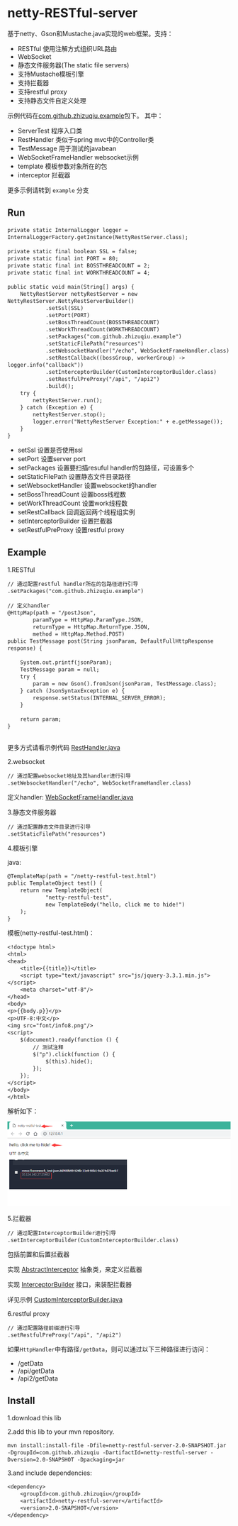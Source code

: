 # netty-RESTful-server

基于netty、Gson和Mustache.java实现的web框架。支持：

- RESTful 使用注解方式组织URL路由
- WebSocket
- 静态文件服务器(The static file servers)
- 支持Mustache模板引擎
- 支持拦截器
- 支持restful proxy
- 支持静态文件自定义处理

示例代码在[com.github.zhizuqiu.example](src/main/java/com/github/zhizuqiu/example)包下。
其中：
- ServerTest  程序入口类
- RestHandler  类似于spring mvc中的Controller类
- TestMessage  用于测试的javabean
- WebSocketFrameHandler websocket示例
- template 模板参数对象所在的包
- interceptor 拦截器

更多示例请转到 `example` 分支

Run
---

```
private static InternalLogger logger = InternalLoggerFactory.getInstance(NettyRestServer.class);

private static final boolean SSL = false;
private static final int PORT = 80;
private static final int BOSSTHREADCOUNT = 2;
private static final int WORKTHREADCOUNT = 4;

public static void main(String[] args) {
    NettyRestServer nettyRestServer = new NettyRestServer.NettyRestServerBuilder()
            .setSsl(SSL)
            .setPort(PORT)
            .setBossThreadCount(BOSSTHREADCOUNT)
            .setWorkThreadCount(WORKTHREADCOUNT)
            .setPackages("com.github.zhizuqiu.example")
            .setStaticFilePath("resources")
            .setWebsocketHandler("/echo", WebSocketFrameHandler.class)
            .setRestCallback((bossGroup, workerGroup) -> logger.info("callback"))
            .setInterceptorBuilder(CustomInterceptorBuilder.class)
            .setRestfulPreProxy("/api", "/api2")
            .build();
    try {
        nettyRestServer.run();
    } catch (Exception e) {
        nettyRestServer.stop();
        logger.error("NettyRestServer Exception:" + e.getMessage());
    }
}
```

- setSsl 设置是否使用ssl
- setPort 设置server port
- setPackages 设置要扫描resuful handler的包路径，可设置多个
- setStaticFilePath 设置静态文件目录路径
- setWebsocketHandler 设置websocket的handler
- setBossThreadCount 设置boss线程数
- setWorkThreadCount 设置work线程数
- setRestCallback 回调返回两个线程组实例
- setInterceptorBuilder 设置拦截器
- setRestfulPreProxy 设置restful proxy

Example
---
1.RESTful

```
// 通过配置restful handler所在的包路径进行引导
.setPackages("com.github.zhizuqiu.example")

// 定义handler
@HttpMap(path = "/postJson",
        paramType = HttpMap.ParamType.JSON,
        returnType = HttpMap.ReturnType.JSON,
        method = HttpMap.Method.POST)
public TestMessage post(String jsonParam, DefaultFullHttpResponse response) {

    System.out.printf(jsonParam);
    TestMessage param = null;
    try {
        param = new Gson().fromJson(jsonParam, TestMessage.class);
    } catch (JsonSyntaxException e) {
        response.setStatus(INTERNAL_SERVER_ERROR);
    }

    return param;
}
    
```

更多方式请看示例代码 [RestHandler.java](src/main/java/com/github/zhizuqiu/example/RestHandler.java)

2.websocket

```
// 通过配置websocket地址及其handler进行引导
.setWebsocketHandler("/echo", WebSocketFrameHandler.class)
```

定义handler: [WebSocketFrameHandler.java](src/main/java/com/github/zhizuqiu/example/WebSocketFrameHandler.java)

3.静态文件服务器
```
// 通过配置静态文件目录进行引导
.setStaticFilePath("resources")
```

4.模板引擎

java:
```
@TemplateMap(path = "/netty-restful-test.html")
public TemplateObject test() {
    return new TemplateObject(
            "netty-restful-test",
            new TemplateBody("hello, click me to hide!")
    );
}
```

模板(netty-restful-test.html)：
```
<!doctype html>
<html>
<head>
    <title>{{title}}</title>
    <script type="text/javascript" src="js/jquery-3.3.1.min.js"></script>
    <meta charset="utf-8"/>
</head>
<body>
<p>{{body.p}}</p>
<p>UTF-8:中文</p>
<img src="font/info8.png"/>
<script>
    $(document).ready(function () {
        // 测试注释
        $("p").click(function () {
            $(this).hide();
        });
    });
</script>
</body>
</html>
```

解析如下：

![](demo.png)

5.拦截器

```
// 通过配置InterceptorBuilder进行引导
.setInterceptorBuilder(CustomInterceptorBuilder.class)
```

包括前置和后置拦截器

实现 [AbstractInterceptor](src/main/java/com/github/zhizuqiu/nettyrestfulserver/interceptor/AbstractInterceptor.java) 抽象类，来定义拦截器

实现 [InterceptorBuilder](src/main/java/com/github/zhizuqiu/nettyrestfulserver/interceptor/InterceptorBuilder.java) 接口，来装配拦截器

详见示例 [CustomInterceptorBuilder.java](src/main/java/com/github/zhizuqiu/example/interceptor/CustomInterceptorBuilder.java)

6.restful proxy

```
// 通过配置路径前缀进行引导
.setRestfulPreProxy("/api", "/api2")
```

如果`HttpHandler`中有路径`/getData`，则可以通过以下三种路径进行访问：

- /getData
- /api/getData
- /api2/getData

Install
---
1.download this lib

2.add this lib to your mvn repository.

```
mvn install:install-file -Dfile=netty-restful-server-2.0-SNAPSHOT.jar -DgroupId=com.github.zhizuqiu -DartifactId=netty-restful-server -Dversion=2.0-SNAPSHOT -Dpackaging=jar
```

3.and include dependencies:

```
<dependency>
    <groupId>com.github.zhizuqiu</groupId>
    <artifactId>netty-restful-server</artifactId>
    <version>2.0-SNAPSHOT</version>
</dependency>
```

